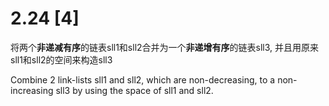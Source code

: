 # 2.24 [4]
将两个**非递减有序**的链表sll1和sll2合并为一个**非递增有序**的链表sll3, 并且用原来sll1和sll2的空间来构造sll3

Combine 2 link-lists sll1 and sll2, which are non-decreasing, to a non-increasing sll3 by using the space of sll1 and sll2.